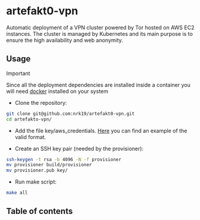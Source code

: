 # artefakt0-vpn

Automatic deployment of a VPN cluster powered by Tor hosted on AWS EC2 instances. The cluster is managed by Kubernetes and its main purpose is to ensure the
high availability and web anonymity.

## Usage

>[!IMPORTANT]
> Since all the deployment dependencies are installed inside a container you will need [docker](https://docs.docker.com/engine/install/) installed
> on your system

- Clone the repository:

```sh
git clone git@github.com:nrk19/artefakt0-vpn.git
cd artefakto-vpn/
```

- Add the file key/aws_credentials. [Here](key/aws_credentials.example) you can find an example of the valid format.

- Create an SSH key pair (needed by the provisioner):

```sh
ssh-keygen -t rsa -b 4096 -N -f provisioner
mv provisioner build/provisioner
mv provisioner.pub key/
```

- Run make script:

```sh
make all
```

## Table of contents